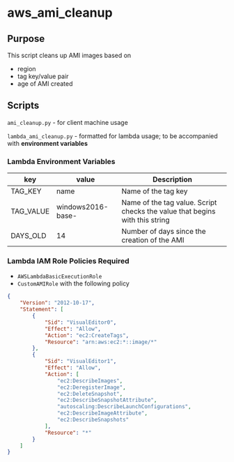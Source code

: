 # aws_ami_cleanup

## Purpose
This script cleans up AMI images based on 
- region
- tag key/value pair 
- age of AMI created


## Scripts

`ami_cleanup.py` - for client machine usage

`lambda_ami_cleanup.py` - formatted for lambda usage; to be accompanied with **environment variables**

### Lambda Environment Variables

key|value|Description
-|-|-|
TAG_KEY|name|Name of the tag key
TAG_VALUE|windows2016-base-|Name of the tag value. Script checks the value that begins with this string 
DAYS_OLD|14|Number of days since the creation of the AMI 

### Lambda IAM Role Policies Required
- `AWSLambdaBasicExecutionRole`
- `CustomAMIRole` with the following policy

```json
{
    "Version": "2012-10-17",
    "Statement": [
        {
            "Sid": "VisualEditor0",
            "Effect": "Allow",
            "Action": "ec2:CreateTags",
            "Resource": "arn:aws:ec2:*::image/*"
        },
        {
            "Sid": "VisualEditor1",
            "Effect": "Allow",
            "Action": [
                "ec2:DescribeImages",
                "ec2:DeregisterImage",
                "ec2:DeleteSnapshot",
                "ec2:DescribeSnapshotAttribute",
                "autoscaling:DescribeLaunchConfigurations",
                "ec2:DescribeImageAttribute",
                "ec2:DescribeSnapshots"
            ],
            "Resource": "*"
        }
    ]
}
```